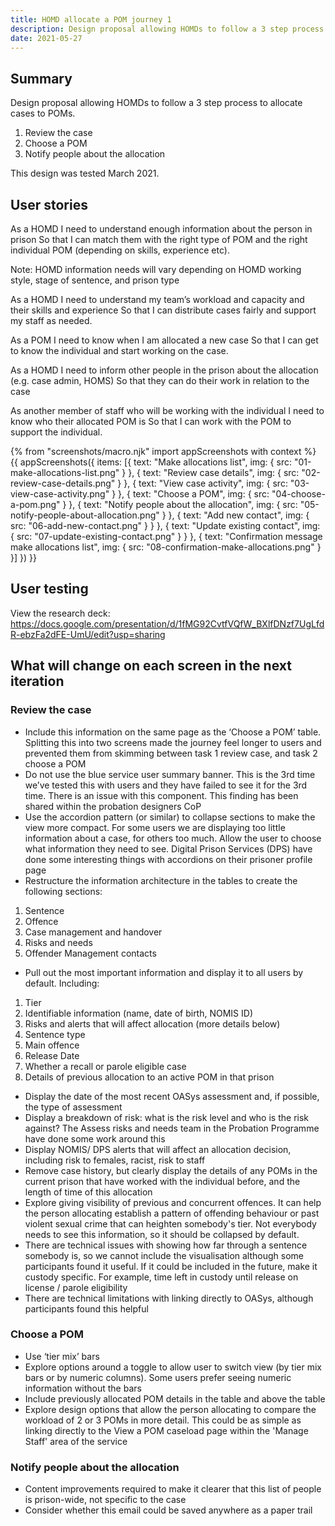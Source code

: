 ```yaml
---
title: HOMD allocate a POM journey 1
description: Design proposal allowing HOMDs to follow a 3 step process to allocate cases to POMs.
date: 2021-05-27
---
```


## Summary

Design proposal allowing HOMDs to follow a 3 step process to allocate cases to POMs.
1. Review the case
2. Choose a POM
3. Notify people about the allocation


This design was tested March 2021.

## User stories

As a HOMD
I need to understand enough information about the person in prison
So that I can match them with the right type of POM and the right individual POM (depending on skills, experience etc).

Note: HOMD information needs will vary depending on HOMD working style, stage of sentence, and prison type

As a HOMD
I need to understand my team’s workload and capacity and their skills and experience
So that I can distribute cases fairly and support my staff as needed.

As a POM
I need to know when I am allocated a new case
So that I can get to know the individual and start working on the case.

As a HOMD
I need to inform other people in the prison about the allocation (e.g. case admin, HOMS)
So that they can do their work in relation to the case

As another member of staff who will be working with the individual
I need to know who their allocated POM is
So that I can work with the POM to support the individual.


{% from "screenshots/macro.njk" import appScreenshots with context %}
{{ appScreenshots({
  items: [{
      text: "Make allocations list",
      img: { src: "01-make-allocations-list.png" }
    }, {
      text: "Review case details",
      img: { src: "02-review-case-details.png" }
    }, {
      text: "View case activity",
      img: { src: "03-view-case-activity.png" }
    }, {
      text: "Choose a POM",
      img: { src: "04-choose-a-pom.png" }
    }, {
      text: "Notify people about the allocation",
      img: { src: "05-notify-people-about-allocation.png" }
    }, {
      text: "Add new contact",
      img: { src: "06-add-new-contact.png" }
    }
    }, {
      text: "Update existing contact",
      img: { src: "07-update-existing-contact.png" }
    }
    }, {
      text: "Confirmation message make allocations list",
      img: { src: "08-confirmation-make-allocations.png" }
    }]
}) }}

## User testing

View the research deck: https://docs.google.com/presentation/d/1fMG92CvtfVQfW_BXlfDNzf7UgLfdR-ebzFa2dFE-UmU/edit?usp=sharing

## What will change on each screen in the next iteration

### Review the case

* Include this information on the same page as the ‘Choose a POM’ table. Splitting this into two screens made the journey feel longer to users and prevented them from skimming between task 1 review case, and task 2 choose a POM
* Do not use the blue service user summary banner. This is the 3rd time we’ve tested this with users and they have failed to see it for the 3rd time. There is an issue with this component. This finding has been shared within the probation designers CoP
* Use the accordion pattern (or similar) to collapse sections to make the view more compact. For some users we are displaying too little information about a case, for others too much. Allow the user to choose what information they need to see. Digital Prison Services (DPS) have done some interesting things with accordions on their prisoner profile page
* Restructure the information architecture in the tables to create the following sections:
1. Sentence
2. Offence
3. Case management and handover
4. Risks and needs
5. Offender Management contacts
* Pull out the most important information and display it to all users by default. Including:
1. Tier
2. Identifiable information (name, date of birth, NOMIS ID)
3. Risks and alerts that will affect allocation (more details below)
4. Sentence type
5. Main offence
6. Release Date
7. Whether a recall or parole eligible case
8. Details of previous allocation to an active POM in that prison
* Display the date of the most recent OASys assessment and, if possible, the type of assessment
* Display a breakdown of risk: what is the risk level and who is the risk against? The Assess risks and needs team in the Probation Programme have done some work around this
* Display NOMIS/ DPS alerts that will affect an allocation decision, including risk to females, racist, risk to staff
* Remove case history, but clearly display the details of any POMs in the current prison that have worked with the individual before, and the length of time of this allocation
* Explore giving visibility of previous and concurrent offences. It can help the person allocating establish a pattern of offending behaviour or past violent sexual crime that can heighten somebody's tier. Not everybody needs to see this information, so it should be collapsed by default.
* There are technical issues with showing how far through a sentence somebody is, so we cannot include the visualisation although some participants found it useful. If it could be included in the future, make it custody specific. For example, time left in custody until release on license / parole eligibility
* There are technical limitations with linking directly to OASys, although participants found this helpful



### Choose a POM

* Use ‘tier mix’ bars
* Explore options around a toggle to allow user to switch view (by tier mix bars or by numeric columns). Some users prefer seeing numeric information without the bars
* Include previously allocated POM details in the table and above the table
* Explore design options that allow the person allocating to compare the workload of 2 or 3 POMs in more detail. This could be as simple as linking directly to the View a POM caseload page within the 'Manage Staff' area of the service


### Notify people about the allocation

* Content improvements required to make it clearer that this list of people is prison-wide, not specific to the case
* Consider whether this email could be saved anywhere as a paper trail

